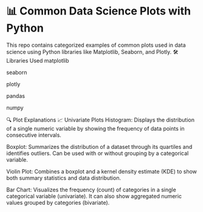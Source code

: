 # 📊 Common Data Science Plots with Python

This repo contains categorized examples of common plots used in data science using Python libraries like Matplotlib, Seaborn, and Plotly.
🛠️ Libraries Used
matplotlib

seaborn

plotly

pandas

numpy


🔍 Plot Explanations
📈 Univariate Plots
Histogram: Displays the distribution of a single numeric variable by showing the frequency of data points in consecutive intervals.

Boxplot: Summarizes the distribution of a dataset through its quartiles and identifies outliers. Can be used with or without grouping by a categorical variable.

Violin Plot: Combines a boxplot and a kernel density estimate (KDE) to show both summary statistics and data distribution.

Bar Chart: Visualizes the frequency (count) of categories in a single categorical variable (univariate). It can also show aggregated numeric values grouped by categories (bivariate).
